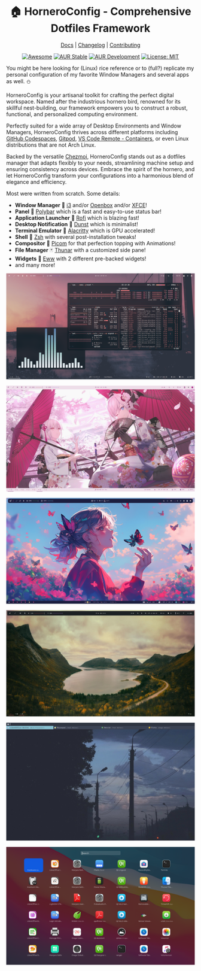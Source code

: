 <div align="center">
  <h1>🏠 HorneroConfig - Comprehensive Dotfiles Framework</h1>
  
  [Docs](https://ulises-jeremias.github.io/dotfiles) |
  [Changelog](#) |
  [Contributing](https://github.com/ulises-jeremias/dotfiles/blob/master/.github/CONTRIBUTING.md)

</div> <!-- center -->

<div align="center">

[![Awesome](https://cdn.rawgit.com/sindresorhus/awesome/d7305f38d29fed78fa85652e3a63e154dd8e8829/media/badge.svg)](https://github.com/PandaFoss/Awesome-Arch)
[![AUR Stable](https://img.shields.io/aur/version/dots-stable?label=AUR+Stable)](https://aur.archlinux.org/packages/dots-stable)
[![AUR Development](https://img.shields.io/aur/version/dots-git?label=AUR+Development)](https://aur.archlinux.org/packages/dots-git)
[![License: MIT][licensebadge]][licenseurl]

</div>

You might be here looking for (Linux) rice reference or to (full?) replicate my personal
configuration of my favorite Window Managers and several apps as well. ⛄

HorneroConfig is your artisanal toolkit for crafting the perfect digital workspace.
Named after the industrious hornero bird, renowned for its skillful nest-building,
our framework empowers you to construct a robust, functional, and personalized computing environment.

Perfectly suited for a wide array of Desktop Environments and Window Managers,
HorneroConfig thrives across different platforms including [GitHub Codespaces](https://docs.github.com/codespaces/customizing-your-codespace/personalizing-codespaces-for-your-account#dotfiles), [Gitpod](https://www.gitpod.io/docs/config-dotfiles), [VS Code Remote - Containers](https://code.visualstudio.com/docs/remote/containers#_personalizing-with-dotfile-repositories), or even Linux distributions that are not Arch Linux.

Backed by the versatile [Chezmoi](https://www.chezmoi.io/), HorneroConfig stands out as a dotfiles manager
that adapts flexibly to your needs, streamlining machine setup and ensuring consistency across devices.
Embrace the spirit of the hornero, and let HorneroConfig transform your configurations
into a harmonious blend of elegance and efficiency.

Most were written from scratch. Some details:

- **Window Manager** 🍱 [i3](https://i3wm.org) and/or [Openbox](http://openbox.org/wiki/Main_Page) and/or [XFCE](https://www.xfce.org/)!
- **Panel** 🌸 [Polybar](https://polybar.github.io/) which is a fast and easy-to-use status bar!
- **Application Launcher** 🚀 [Rofi](https://github.com/davatorium/rofi) which is blazing fast!
- **Desktop Notification** 🌿 [Dunst](https://github.com/dunst-project/dunst) which is minimalist!
- **Terminal Emulator** 🌿 [Alacritty](https://alacritty.org/) which is GPU accelerated!
- **Shell** 🐚 [Zsh](https://zsh.org) with several post-installation tweaks!
- **Compositor** 🍧 [Picom](https://github.com/yshui/picom) for that perfection topping with Animations!
- **File Manager** 🃏 [Thunar](https://docs.xfce.org/xfce/thunar/start) with a customized side pane!
- **Widgets** 🎨 [Eww](https://github.com/elkowar/eww) with 2 different pre-backed widgets!
- and many more!

![Dotfiles Screen Overview](https://github.com/ulises-jeremias/dotfiles/blob/master/static/screen.png?raw=true)

![Dotfiles Anime Light Theme Overview](https://github.com/ulises-jeremias/dotfiles/blob/master/static/anime.jpeg?raw=true)

![Dotfiles Anime Dark Overview](https://github.com/ulises-jeremias/dotfiles/blob/master/static/anime-girl-screen.png?raw=true)

![Dotfiles Dark Overview](https://github.com/ulises-jeremias/dotfiles/blob/master/static/screen-2.jpg?raw=true)

![Nord Two Lines](https://github.com/ulises-jeremias/dotfiles/blob/master/static/screenshot-nord-two-lines.png?raw=true)

![Launchpad](https://github.com/ulises-jeremias/dotfiles/blob/master/static/screenshot-launchpad.png?raw=true)

[licensebadge]: https://img.shields.io/badge/License-MIT-blue.svg
[licenseurl]: https://github.com/ulises-jeremias/dotfiles/blob/master/LICENSE
